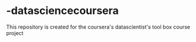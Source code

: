 -datasciencecoursera
====================

This repository is created for the coursera's datascientist's  tool box course project
